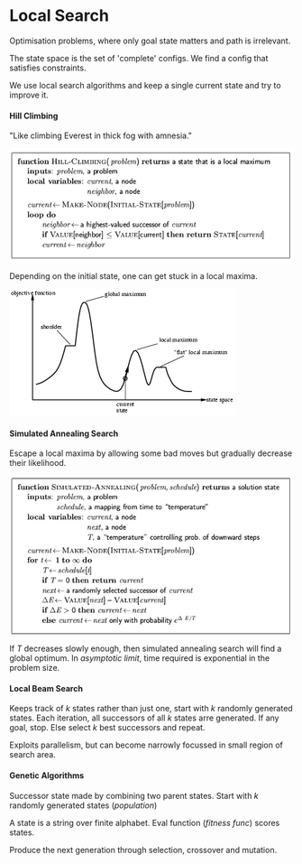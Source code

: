 # Local Search

Optimisation problems, where only goal state matters and path is irrelevant.

The state space is the set of 'complete' configs. We find a config that satisfies constraints.

We use local search algorithms and keep a single current state and try to improve it.

#### Hill Climbing

"Like climbing Everest in thick fog with amnesia."

![](localsearch1.png)

Depending on the initial state, one can get stuck in a local maxima.

![](localsearch2.png)

#### Simulated Annealing Search

Escape a local maxima by allowing some bad moves but gradually decrease their likelihood.

![](localsearch3.png)

If $T$ decreases slowly enough, then simulated annealing search will find a global optimum. In *asymptotic limit*, time required is exponential in the problem size. 

#### Local Beam Search

Keeps track of $k$ states rather than just one, start with $k$ randomly generated states.
Each iteration, all successors of all $k$ states arre generated.
If any goal, stop. Else select $k$ best successors and repeat.

Exploits parallelism, but can become narrowly focussed in small region of search area.

#### Genetic Algorithms

Successor state made by combining two parent states.
Start with $k$ randomly generated states (*population*)

A state is a string over finite alphabet.
Eval function (*fitness func*) scores states.

Produce the next generation through selection, crossover and mutation.